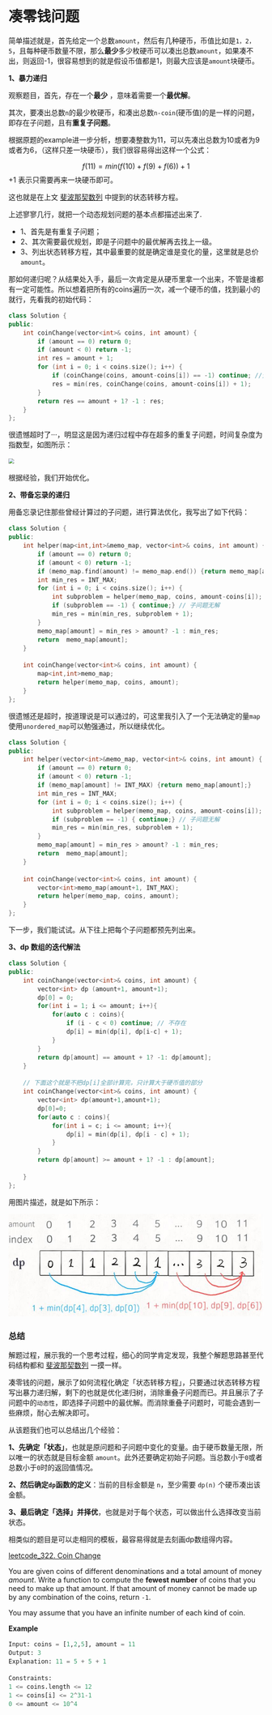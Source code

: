 # 凑零钱问题

简单描述就是，首先给定一个总数`amount`，然后有几种硬币，币值比如是`1，2，5`，且每种硬币数量不限，那么**最少**多少枚硬币可以凑出总数`amount`，如果凑不出，则返回-1，很容易想到的就是假设币值都是1，则最大应该是`amount`块硬币。

**1、暴力递归**

观察题目，首先，存在一个**最少** ，意味着需要一个**最优解**。

其次，要凑出总数`n`的最少枚硬币，和凑出总数`n-coin`(硬币值)的是一样的问题，即存在子问题，且有**重复子问题**。

根据原题的example进一步分析，想要凑整数为11，可以先凑出总数为10或者为9或者为6，（这样只差一块硬币），我们很容易得出这样一个公式：

$$
f(11) = min(f(10)+f(9)+f(6)) + 1
$$
+1 表示只需要再来一块硬币即可。

这也就是在上文 [斐波那契数列](./斐波那契数列.md) 中提到的状态转移方程。

上述寥寥几行，就把一个动态规划问题的基本点都描述出来了.

- 1、首先是有重复子问题；
- 2、其次需要最优规划，即是子问题中的最优解再去找上一级。
- 3、列出状态转移方程，其中最重要的就是确定谁是变化的量，这里就是总价`amount`。

那如何递归呢？从结果处入手，最后一次肯定是从硬币里拿一个出来，不管是谁都有一定可能性。所以想着把所有的coins遍历一次，减一个硬币的值，找到最小的就行，先看我的初始代码：

```cpp
class Solution {
public:
    int coinChange(vector<int>& coins, int amount) {
        if (amount == 0) return 0;
        if (amount < 0) return -1;
        int res = amount + 1;
        for (int i = 0; i < coins.size(); i++) {
            if (coinChange(coins, amount-coins[i]) == -1) continue; //无解不能继续求res
            res = min(res, coinChange(coins, amount-coins[i]) + 1);
        }
        return res == amount + 1? -1 : res; 
    }
};
```

很遗憾超时了···，明显这是因为递归过程中存在超多的重复子问题，时间复杂度为指数型，如图所示：

<img src="D:\Mygithub\for_interview\pics\DynamicPlanning\coins\1.jpg" style="zoom:67%;" />

根据经验，我们开始优化。

**2、带备忘录的递归**

用备忘录记住那些曾经计算过的子问题，进行算法优化，我写出了如下代码：

```cpp
class Solution {
public:
    int helper(map<int,int>&memo_map, vector<int>& coins, int amount) {
        if (amount == 0) return 0;
        if (amount < 0) return -1;
        if (memo_map.find(amount) != memo_map.end()) {return memo_map[amount];}
        int min_res = INT_MAX;
        for (int i = 0; i < coins.size(); i++) {
            int subproblem = helper(memo_map, coins, amount-coins[i]);
            if (subproblem == -1) { continue;} // 子问题无解
            min_res = min(min_res, subproblem + 1);
        }
        memo_map[amount] = min_res > amount? -1 : min_res;
        return  memo_map[amount];
    }
    
    int coinChange(vector<int>& coins, int amount) {
        map<int,int>memo_map;
        return helper(memo_map, coins, amount);   
    }
};
```

很遗憾还是超时，按道理说是可以通过的，可这里我引入了一个无法确定的量`map`使用`unordered_map`可以勉强通过，所以继续优化。

```cpp
class Solution {
public:
    int helper(vector<int>&memo_map, vector<int>& coins, int amount) {
        if (amount == 0) return 0;
        if (amount < 0) return -1;
        if (memo_map[amount] != INT_MAX) {return memo_map[amount];}
        int min_res = INT_MAX;
        for (int i = 0; i < coins.size(); i++) {
            int subproblem = helper(memo_map, coins, amount-coins[i]);
            if (subproblem == -1) { continue;} // 子问题无解
            min_res = min(min_res, subproblem + 1);
        }
        memo_map[amount] = min_res > amount? -1 : min_res;
        return  memo_map[amount];
    }
    
    int coinChange(vector<int>& coins, int amount) {
        vector<int>memo_map(amount+1, INT_MAX);
        return helper(memo_map, coins, amount);   
    }
};
```

下一步，我们能试试。从下往上把每个子问题都预先列出来。

**3、dp 数组的迭代解法**

```cpp
class Solution {
public:
    int coinChange(vector<int>& coins, int amount) {
        vector<int> dp (amount+1, amount+1);
        dp[0] = 0;
        for(int i = 1; i <= amount; i++){
            for(auto c : coins){
                if (i - c < 0) continue; // 不存在
                dp[i] = min(dp[i], dp[i-c] + 1);
            }
        }
        return dp[amount] == amount + 1? -1: dp[amount];
    }
    
    // 下面这个就是不把dp[i]全部计算完，只计算大于硬币值的部分
	int coinChange(vector<int>& coins, int amount) {
		vector<int> dp(amount+1,amount+1);
		dp[0]=0;
		for(auto c : coins){
			for(int i = c; i <= amount; i++){
				dp[i] = min(dp[i], dp[i - c] + 1);
			}
		}
		return dp[amount] >= amount + 1? -1 : dp[amount];

	}
};
```

用图片描述，就是如下所示：

![](..\pics\DynamicPlanning\coins\2.jpg)

### 总结

解题过程，展示我的一个思考过程，细心的同学肯定发现，我整个解题思路甚至代码结构都和 [斐波那契数列](./斐波那契数列.md) 一摸一样。

凑零钱的问题，展示了如何流程化确定「状态转移方程」，只要通过状态转移方程写出暴力递归解，剩下的也就是优化递归树，消除重叠子问题而已。并且展示了子问题中的`动态性`，即选择子问题中的最优解。而消除重叠子问题时，可能会遇到一些麻烦，耐心去解决即可。

从该题我们也可以总结出几个经验：

**1、先确定「状态」**，也就是原问题和子问题中变化的变量。由于硬币数量无限，所以唯一的状态就是目标金额 `amount`。此外还要确定初始子问题。当总数小于`0`或者总数小于`0`时的返回值情况。

**2、然后确定`dp`函数的定义**：当前的目标金额是 `n`，至少需要 `dp(n)` 个硬币凑出该金额。

**3、最后确定「选择」并择优**，也就是对于每个状态，可以做出什么选择改变当前状态。

相类似的题目是可以走相同的模板，最容易得就是去刻画dp数组得内容。

[leetcode_322. Coin Change](https://leetcode.com/problems/coin-change/)

You are given coins of different denominations and a total amount of money *amount*. Write a function to compute the **fewest number** of coins that you need to make up that amount. If that amount of money cannot be made up by any combination of the coins, return `-1`.

You may assume that you have an infinite number of each kind of coin.

**Example**

```python
Input: coins = [1,2,5], amount = 11
Output: 3
Explanation: 11 = 5 + 5 + 1
    
Constraints:
1 <= coins.length <= 12
1 <= coins[i] <= 2^31-1
0 <= amount <= 10^4
```








